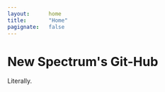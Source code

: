 ```yaml
---
layout:      home
title:       "Home"
pagignate:   false
---
```


# New Spectrum's Git-Hub

Literally.






